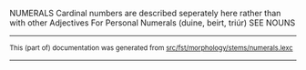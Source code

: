 NUMERALS
Cardinal numbers are described seperately here rather than with other
Adjectives
For Personal Numerals (duine, beirt, triúr) SEE NOUNS

* * *

<small>This (part of) documentation was generated from [src/fst/morphology/stems/numerals.lexc](https://github.com/giellalt/lang-gle/blob/main/src/fst/morphology/stems/numerals.lexc)</small>

---

